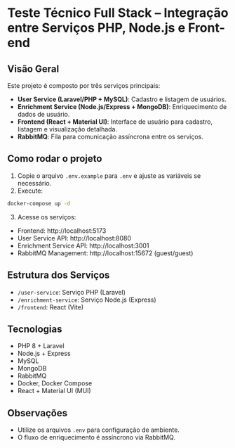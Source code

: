 # Teste Técnico Full Stack – Integração entre Serviços PHP, Node.js e Front-end

## Visão Geral

Este projeto é composto por três serviços principais:
- **User Service (Laravel/PHP + MySQL)**: Cadastro e listagem de usuários.
- **Enrichment Service (Node.js/Express + MongoDB)**: Enriquecimento de dados de usuário.
- **Frontend (React + Material UI)**: Interface de usuário para cadastro, listagem e visualização detalhada.
- **RabbitMQ**: Fila para comunicação assíncrona entre os serviços.

## Como rodar o projeto

1. Copie o arquivo `.env.example` para `.env` e ajuste as variáveis se necessário.
2. Execute:

```sh
docker-compose up -d
```

3. Acesse os serviços:
- Frontend: http://localhost:5173
- User Service API: http://localhost:8080
- Enrichment Service API: http://localhost:3001
- RabbitMQ Management: http://localhost:15672 (guest/guest)

## Estrutura dos Serviços

- `/user-service`: Serviço PHP (Laravel)
- `/enrichment-service`: Serviço Node.js (Express)
- `/frontend`: React (Vite)

## Tecnologias
- PHP 8 + Laravel
- Node.js + Express
- MySQL
- MongoDB
- RabbitMQ
- Docker, Docker Compose
- React + Material UI (MUI)

## Observações
- Utilize os arquivos `.env` para configuração de ambiente.
- O fluxo de enriquecimento é assíncrono via RabbitMQ.
